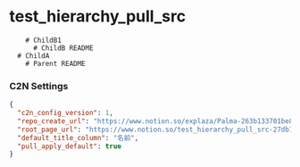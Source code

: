 # test_hierarchy_pull_src

        # ChildB1
          # ChildB README
      # ChildA
        # Parent README
### C2N Settings
```json
{
  "c2n_config_version": 1,
  "repo_create_url": "https://www.notion.so/explaza/Palma-263b133701be8088a184d31e9cccb008",
  "root_page_url": "https://www.notion.so/test_hierarchy_pull_src-27db133701be8116a0eed2845cc1cf19",
  "default_title_column": "名前",
  "pull_apply_default": true
}
```
